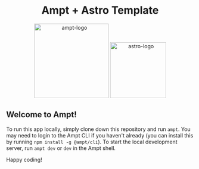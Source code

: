 <p align="center">
    <div width="100%" align="center">
        <h1>Ampt + Astro Template</h1>
    </div>
    <p align="center">
        <img src="https://ampt.dev/public/templates/ampt-api.svg" alt="ampt-logo"  width="200"/>
        <img src="https://ampt.dev/public/templates/astro.svg" alt="astro-logo"  width="150"/>
    </p>
</p>

## Welcome to Ampt!

To run this app locally, simply clone down this repository and run `ampt`. You may need to login to the Ampt CLI if you haven't already (you can install this by running `npm install -g @ampt/cli`). To start the local development server, run `ampt dev` or `dev` in the Ampt shell.

Happy coding!
